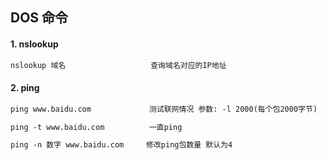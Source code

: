 ##

## DOS 命令

#### 1. nslookup

```txt
nslookup 域名                   查询域名对应的IP地址
```

#### 2. ping

```txt
ping www.baidu.com             测试联网情况 参数: -l 2000(每个包2000字节)

ping -t www.baidu.com          一直ping

ping -n 数字 www.baidu.com     修改ping包数量 默认为4
```

